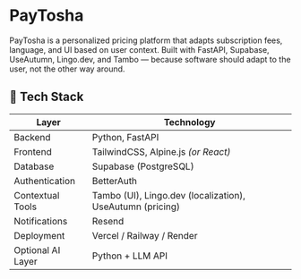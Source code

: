 # PayTosha
PayTosha is a personalized pricing platform that adapts subscription fees, language, and UI based on user context. Built with FastAPI, Supabase, UseAutumn, Lingo.dev, and Tambo — because software should adapt to the user, not the other way around.

## 🔧 Tech Stack
| Layer             | Technology                                                |
| ----------------- | --------------------------------------------------------- |
| Backend           | Python, FastAPI                                           |
| Frontend          | TailwindCSS, Alpine.js *(or React)*                       |
| Database          | Supabase (PostgreSQL)                                     |
| Authentication    | BetterAuth                                                |
| Contextual Tools  | Tambo (UI), Lingo.dev (localization), UseAutumn (pricing) |
| Notifications     | Resend                                                    |
| Deployment        | Vercel / Railway / Render                                 |
| Optional AI Layer | Python + LLM API                                          |
